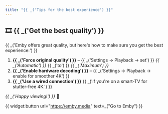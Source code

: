 ```yaml
---
title: "{{ _('Tips for the best experience') }}"
---
```


## 🎞 {{ _('Get the best quality') }}

{{ _('Emby offers great quality, but here\'s how to make sure you get the best experience:') }}

1. **{{ _('Force original quality') }}** – {{ _('Settings → Playback → set') }} *{{ _('Automatic') }}* {{ _('to') }} *{{ _('Maximum') }}*
2. **{{ _('Enable hardware decoding') }}** – {{ _('Settings → Playback → enable for smoother 4K') }}
3. **{{ _('Use a wired connection') }}** {{ _('if you\'re on a smart-TV for stutter-free 4K.') }}

*{{ _('Happy viewing!') }}* 🍿



{{ widget:button url="https://emby.media" text=_("Go to Emby") }}
